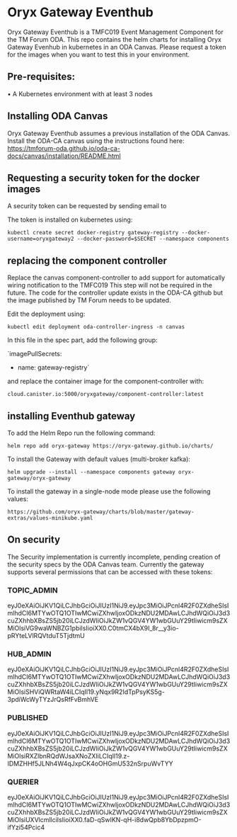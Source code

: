# Oryx Gateway Eventhub

Oryx Gateway Eventhub is a TMFC019 Event Management Component for the TM Forum ODA.
This repo contains the helm charts for installing Oryx Gateway Evenhub in kubernetes in an ODA Canvas.
Please request a token for the images when you want to test this in your environment.

## Pre-requisites:
• A Kubernetes environment with at least 3 nodes

## Installing ODA Canvas

Oryx Gateway Eventhub assumes a previous installation of the ODA Canvas.
Install the ODA-CA canvas using the instructions found here:
https://tmforum-oda.github.io/oda-ca-docs/canvas/installation/README.html

## Requesting a security token for the docker images

A security token can be requested by sending email to 

The token is installed on kubernetes using:

`kubectl create secret docker-registry gateway-registry --docker-username=oryxgateway2 --docker-password=$SECRET --namespace components`

## replacing the component controller

Replace the canvas component-controller to add support for automatically wiring notification to the TMFC019
This step will not be required in the future. The code for the controller update exists in the ODA-CA github but the image published by TM Forum needs to be updated.

Edit the deployment using:

`kubectl edit deployment oda-controller-ingress -n canvas`

In this file in the spec part, add the following group:

`imagePullSecrets:
- name: gateway-registry`

and replace the container image for the component-controller with:

`cloud.canister.io:5000/oryxgateway/component-controller:latest`


## installing Eventhub gateway

To add the Helm Repo run the following command:

`helm repo add oryx-gateway https://oryx-gateway.github.io/charts/`

To install the Gateway with default values (multi-broker kafka):

`helm upgrade --install --namespace components gateway oryx-gateway/oryx-gateway`

To install the gateway in a single-node mode please use the following values:

`https://github.com/oryx-gateway/charts/blob/master/gateway-extras/values-minikube.yaml`

## On security

The Security implementation is currently incomplete, pending creation of the security specs by the ODA Canvas team.
Currently the gateway supports several permissions that can be accessed with these tokens:

### TOPIC_ADMIN
eyJ0eXAiOiJKV1QiLCJhbGciOiJIUzI1NiJ9.eyJpc3MiOiJPcnl4R2F0ZXdheSIsImlhdCI6MTYwOTQ1OTIwMCwiZXhwIjoxODkzNDU2MDAwLCJhdWQiOiJ3d3cuZXhhbXBsZS5jb20iLCJzdWIiOiJkZW1vQGV4YW1wbGUuY29tIiwicm9sZXMiOlsiVG9waWNBZG1pbiIsIioiXX0.C0tmCX4bX9I_8r__y3io-pRYteLVlRQVtduT5TjdtmU

### HUB_ADMIN
eyJ0eXAiOiJKV1QiLCJhbGciOiJIUzI1NiJ9.eyJpc3MiOiJPcnl4R2F0ZXdheSIsImlhdCI6MTYwOTQ1OTIwMCwiZXhwIjoxODkzNDU2MDAwLCJhdWQiOiJ3d3cuZXhhbXBsZS5jb20iLCJzdWIiOiJkZW1vQGV4YW1wbGUuY29tIiwicm9sZXMiOlsiSHViQWRtaW4iLCIqIl19.yNqx9R2IdTpPsyKS5g-3pdiWcWyTYzJrQsRfFvBmhVE

### PUBLISHED
eyJ0eXAiOiJKV1QiLCJhbGciOiJIUzI1NiJ9.eyJpc3MiOiJPcnl4R2F0ZXdheSIsImlhdCI6MTYwOTQ1OTIwMCwiZXhwIjoxODkzNDU2MDAwLCJhdWQiOiJ3d3cuZXhhbXBsZS5jb20iLCJzdWIiOiJkZW1vQGV4YW1wbGUuY29tIiwicm9sZXMiOlsiRXZlbnRQdWJsaXNoZXIiLCIqIl19.z-IDMZHHf5JLNh4W4qJxpCK4oOHGmU532nSrpuWvTYY

### QUERIER
eyJ0eXAiOiJKV1QiLCJhbGciOiJIUzI1NiJ9.eyJpc3MiOiJPcnl4R2F0ZXdheSIsImlhdCI6MTYwOTQ1OTIwMCwiZXhwIjoxODkzNDU2MDAwLCJhdWQiOiJ3d3cuZXhhbXBsZS5jb20iLCJzdWIiOiJkZW1vQGV4YW1wbGUuY29tIiwicm9sZXMiOlsiUXVlcmllciIsIioiXX0.faD-qSwIKN-qH-i8dwQpb8YbDpzpmO-ifYzi54Pcic4